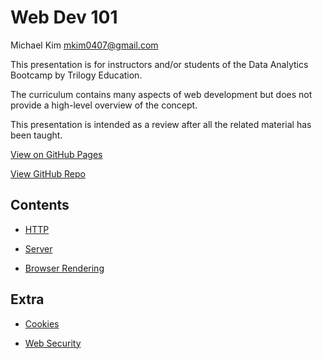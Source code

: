 # Web Dev 101

Michael Kim <mkim0407@gmail.com>

This presentation is for instructors and/or students of the Data Analytics Bootcamp by Trilogy Education.

The curriculum contains many aspects of web development
but does not provide a high-level overview of the concept.

This presentation is intended as a review after all the related material has been taught.

[View on GitHub Pages](https://michaelkim0407.github.io/webdev-101/)

[View GitHub Repo](https://github.com/MichaelKim0407/webdev-101)

## Contents

* [HTTP](01-http/README.md)

* [Server](02-server/README.md)

* [Browser Rendering](03-browser/README.md)

## Extra

* [Cookies](91-cookies/README.md)

* [Web Security](92-security/README.md)
